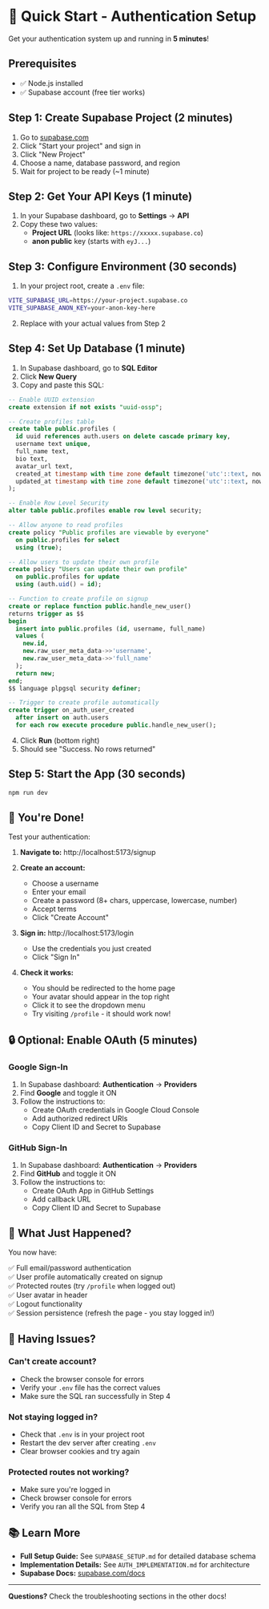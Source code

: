 # 🚀 Quick Start - Authentication Setup

Get your authentication system up and running in **5 minutes**!

## Prerequisites
- ✅ Node.js installed
- ✅ Supabase account (free tier works)

## Step 1: Create Supabase Project (2 minutes)

1. Go to [supabase.com](https://supabase.com)
2. Click "Start your project" and sign in
3. Click "New Project"
4. Choose a name, database password, and region
5. Wait for project to be ready (~1 minute)

## Step 2: Get Your API Keys (1 minute)

1. In your Supabase dashboard, go to **Settings** → **API**
2. Copy these two values:
   - **Project URL** (looks like: `https://xxxxx.supabase.co`)
   - **anon public** key (starts with `eyJ...`)

## Step 3: Configure Environment (30 seconds)

1. In your project root, create a `.env` file:

```bash
VITE_SUPABASE_URL=https://your-project.supabase.co
VITE_SUPABASE_ANON_KEY=your-anon-key-here
```

2. Replace with your actual values from Step 2

## Step 4: Set Up Database (1 minute)

1. In Supabase dashboard, go to **SQL Editor**
2. Click **New Query**
3. Copy and paste this SQL:

```sql
-- Enable UUID extension
create extension if not exists "uuid-ossp";

-- Create profiles table
create table public.profiles (
  id uuid references auth.users on delete cascade primary key,
  username text unique,
  full_name text,
  bio text,
  avatar_url text,
  created_at timestamp with time zone default timezone('utc'::text, now()) not null,
  updated_at timestamp with time zone default timezone('utc'::text, now()) not null
);

-- Enable Row Level Security
alter table public.profiles enable row level security;

-- Allow anyone to read profiles
create policy "Public profiles are viewable by everyone" 
  on public.profiles for select 
  using (true);

-- Allow users to update their own profile
create policy "Users can update their own profile" 
  on public.profiles for update 
  using (auth.uid() = id);

-- Function to create profile on signup
create or replace function public.handle_new_user()
returns trigger as $$
begin
  insert into public.profiles (id, username, full_name)
  values (
    new.id,
    new.raw_user_meta_data->>'username',
    new.raw_user_meta_data->>'full_name'
  );
  return new;
end;
$$ language plpgsql security definer;

-- Trigger to create profile automatically
create trigger on_auth_user_created
  after insert on auth.users
  for each row execute procedure public.handle_new_user();
```

4. Click **Run** (bottom right)
5. Should see "Success. No rows returned"

## Step 5: Start the App (30 seconds)

```bash
npm run dev
```

## 🎉 You're Done!

Test your authentication:

1. **Navigate to:** http://localhost:5173/signup
2. **Create an account:**
   - Choose a username
   - Enter your email
   - Create a password (8+ chars, uppercase, lowercase, number)
   - Accept terms
   - Click "Create Account"

3. **Sign in:** http://localhost:5173/login
   - Use the credentials you just created
   - Click "Sign In"

4. **Check it works:**
   - You should be redirected to the home page
   - Your avatar should appear in the top right
   - Click it to see the dropdown menu
   - Try visiting `/profile` - it should work now!

## 🔒 Optional: Enable OAuth (5 minutes)

### Google Sign-In

1. In Supabase dashboard: **Authentication** → **Providers**
2. Find **Google** and toggle it ON
3. Follow the instructions to:
   - Create OAuth credentials in Google Cloud Console
   - Add authorized redirect URIs
   - Copy Client ID and Secret to Supabase

### GitHub Sign-In

1. In Supabase dashboard: **Authentication** → **Providers**
2. Find **GitHub** and toggle it ON
3. Follow the instructions to:
   - Create OAuth App in GitHub Settings
   - Add callback URL
   - Copy Client ID and Secret to Supabase

## 📝 What Just Happened?

You now have:

✅ Full email/password authentication  
✅ User profile automatically created on signup  
✅ Protected routes (try `/profile` when logged out)  
✅ User avatar in header  
✅ Logout functionality  
✅ Session persistence (refresh the page - you stay logged in!)  

## 🐛 Having Issues?

### Can't create account?
- Check the browser console for errors
- Verify your `.env` file has the correct values
- Make sure the SQL ran successfully in Step 4

### Not staying logged in?
- Check that `.env` is in your project root
- Restart the dev server after creating `.env`
- Clear browser cookies and try again

### Protected routes not working?
- Make sure you're logged in
- Check browser console for errors
- Verify you ran all the SQL from Step 4

## 📚 Learn More

- **Full Setup Guide:** See `SUPABASE_SETUP.md` for detailed database schema
- **Implementation Details:** See `AUTH_IMPLEMENTATION.md` for architecture
- **Supabase Docs:** [supabase.com/docs](https://supabase.com/docs)

---

**Questions?** Check the troubleshooting sections in the other docs!

